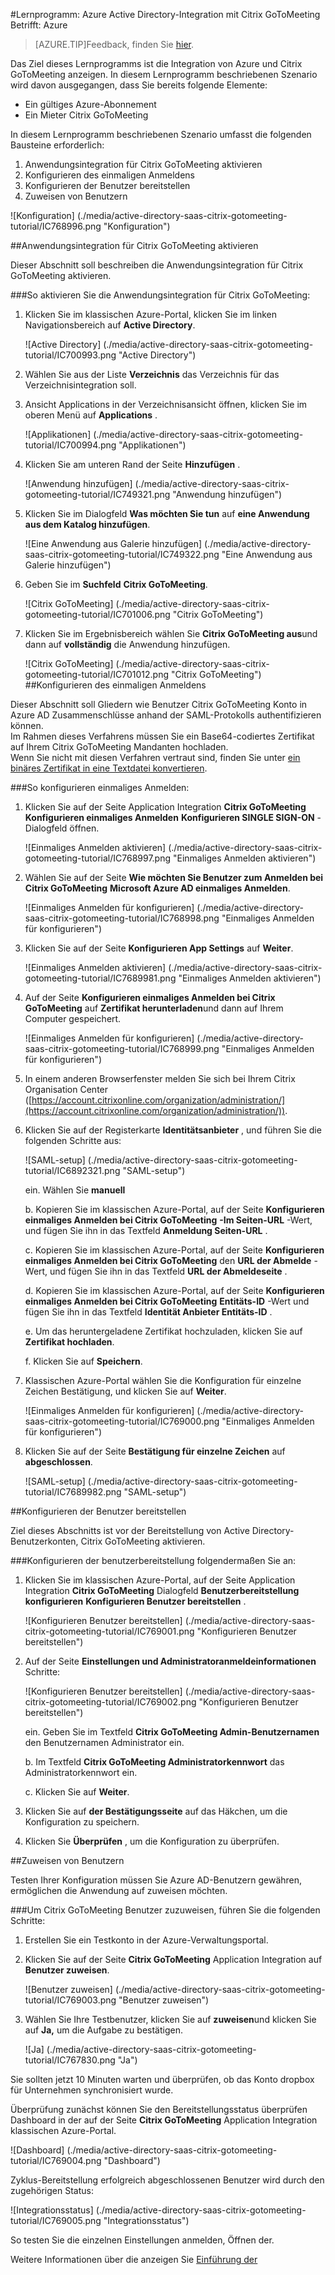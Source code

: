 <properties 
    pageTitle="Lernprogramm: Azure Active Directory-Integration mit Citrix GoToMeeting | Microsoft Azure" 
    description="Erfahren Sie, wie mit Citrix GoToMeeting Azure Active Directory-auf automatisierte Bereitstellung und mehr!" 
    services="active-directory" 
    authors="jeevansd"  
    documentationCenter="na" 
    manager="femila"/>

<tags 
    ms.service="active-directory" 
    ms.devlang="na" 
    ms.topic="article" 
    ms.tgt_pltfrm="na" 
    ms.workload="identity" 
    ms.date="08/16/2016" 
    ms.author="jeedes" />

#<a name="tutorial-azure-active-directory-integration-with-citrix-gotomeeting"></a>Lernprogramm: Azure Active Directory-Integration mit Citrix GoToMeeting  
Betrifft: Azure

>[AZURE.TIP]Feedback, finden Sie [hier](http://go.microsoft.com/fwlink/?LinkId=522412).

Das Ziel dieses Lernprogramms ist die Integration von Azure und Citrix GoToMeeting anzeigen. In diesem Lernprogramm beschriebenen Szenario wird davon ausgegangen, dass Sie bereits folgende Elemente:

-   Ein gültiges Azure-Abonnement
-   Ein Mieter Citrix GoToMeeting

In diesem Lernprogramm beschriebenen Szenario umfasst die folgenden Bausteine erforderlich:

1.  Anwendungsintegration für Citrix GoToMeeting aktivieren
2.  Konfigurieren des einmaligen Anmeldens
3.  Konfigurieren der Benutzer bereitstellen
4.  Zuweisen von Benutzern

![Konfiguration] (./media/active-directory-saas-citrix-gotomeeting-tutorial/IC768996.png "Konfiguration")



##<a name="enabling-the-application-integration-for-citrix-gotomeeting"></a>Anwendungsintegration für Citrix GoToMeeting aktivieren

Dieser Abschnitt soll beschreiben die Anwendungsintegration für Citrix GoToMeeting aktivieren.

###<a name="to-enable-the-application-integration-for-citrix-gotomeeting-perform-the-following-steps"></a>So aktivieren Sie die Anwendungsintegration für Citrix GoToMeeting:

1.  Klicken Sie im klassischen Azure-Portal, klicken Sie im linken Navigationsbereich auf **Active Directory**.

    ![Active Directory] (./media/active-directory-saas-citrix-gotomeeting-tutorial/IC700993.png "Active Directory")

2.  Wählen Sie aus der Liste **Verzeichnis** das Verzeichnis für das Verzeichnisintegration soll.

3.  Ansicht Applications in der Verzeichnisansicht öffnen, klicken Sie im oberen Menü auf **Applications** .

    ![Applikationen] (./media/active-directory-saas-citrix-gotomeeting-tutorial/IC700994.png "Applikationen")

4.  Klicken Sie am unteren Rand der Seite **Hinzufügen** .

    ![Anwendung hinzufügen] (./media/active-directory-saas-citrix-gotomeeting-tutorial/IC749321.png "Anwendung hinzufügen")

5.  Klicken Sie im Dialogfeld **Was möchten Sie tun** auf **eine Anwendung aus dem Katalog hinzufügen**.

    ![Eine Anwendung aus Galerie hinzufügen] (./media/active-directory-saas-citrix-gotomeeting-tutorial/IC749322.png "Eine Anwendung aus Galerie hinzufügen")

6.  Geben Sie im **Suchfeld** **Citrix GoToMeeting**.

    ![Citrix GoToMeeting] (./media/active-directory-saas-citrix-gotomeeting-tutorial/IC701006.png "Citrix GoToMeeting")

7.  Klicken Sie im Ergebnisbereich wählen Sie **Citrix GoToMeeting aus**und dann auf **vollständig** die Anwendung hinzufügen.

    ![Citrix GoToMeeting] (./media/active-directory-saas-citrix-gotomeeting-tutorial/IC701012.png "Citrix GoToMeeting")
##<a name="configuring-single-sign-on"></a>Konfigurieren des einmaligen Anmeldens

Dieser Abschnitt soll Gliedern wie Benutzer Citrix GoToMeeting Konto in Azure AD Zusammenschlüsse anhand der SAML-Protokolls authentifizieren können.  
Im Rahmen dieses Verfahrens müssen Sie ein Base64-codiertes Zertifikat auf Ihrem Citrix GoToMeeting Mandanten hochladen.  
Wenn Sie nicht mit diesen Verfahren vertraut sind, finden Sie unter [ein binäres Zertifikat in eine Textdatei konvertieren](http://youtu.be/PlgrzUZ-Y1o).

###<a name="to-configure-single-sign-on-perform-the-following-steps"></a>So konfigurieren einmaliges Anmelden:

1.  Klicken Sie auf der Seite Application Integration **Citrix GoToMeeting** **Konfigurieren einmaliges Anmelden** **Konfigurieren SINGLE SIGN-ON** -Dialogfeld öffnen.

    ![Einmaliges Anmelden aktivieren] (./media/active-directory-saas-citrix-gotomeeting-tutorial/IC768997.png "Einmaliges Anmelden aktivieren")

2.  Wählen Sie auf der Seite **Wie möchten Sie Benutzer zum Anmelden bei Citrix GoToMeeting** **Microsoft Azure AD einmaliges Anmelden**.

    ![Einmaliges Anmelden für konfigurieren] (./media/active-directory-saas-citrix-gotomeeting-tutorial/IC768998.png "Einmaliges Anmelden für konfigurieren")


3. Klicken Sie auf der Seite **Konfigurieren App Settings** auf **Weiter**. 

    ![Einmaliges Anmelden aktivieren] (./media/active-directory-saas-citrix-gotomeeting-tutorial/IC7689981.png "Einmaliges Anmelden aktivieren")

4.  Auf der Seite **Konfigurieren einmaliges Anmelden bei Citrix GoToMeeting** auf **Zertifikat herunterladen**und dann auf Ihrem Computer gespeichert.

    ![Einmaliges Anmelden für konfigurieren] (./media/active-directory-saas-citrix-gotomeeting-tutorial/IC768999.png "Einmaliges Anmelden für konfigurieren")

5.  In einem anderen Browserfenster melden Sie sich bei Ihrem Citrix Organisation Center ([https://account.citrixonline.com/organization/administration/](https://account.citrixonline.com/organization/administration/)).

6. Klicken Sie auf der Registerkarte **Identitätsanbieter** , und führen Sie die folgenden Schritte aus:  

    ![SAML-setup] (./media/active-directory-saas-citrix-gotomeeting-tutorial/IC6892321.png "SAML-setup")

    ein. Wählen Sie **manuell**

    
    b. Kopieren Sie im klassischen Azure-Portal, auf der Seite **Konfigurieren einmaliges Anmelden bei Citrix GoToMeeting** **-Im Seiten-URL** -Wert, und fügen Sie ihn in das Textfeld **Anmeldung Seiten-URL** . 

    
    c. Kopieren Sie im klassischen Azure-Portal, auf der Seite **Konfigurieren einmaliges Anmelden bei Citrix GoToMeeting** den **URL der Abmelde** -Wert, und fügen Sie ihn in das Textfeld **URL der Abmeldeseite** .

    
    d. Kopieren Sie im klassischen Azure-Portal, auf der Seite **Konfigurieren einmaliges Anmelden bei Citrix GoToMeeting** **Entitäts-ID** -Wert und fügen Sie ihn in das Textfeld **Identität Anbieter Entitäts-ID** .

   
    e. Um das heruntergeladene Zertifikat hochzuladen, klicken Sie auf **Zertifikat hochladen**.

    
    f. Klicken Sie auf **Speichern**.

6.  Klassischen Azure-Portal wählen Sie die Konfiguration für einzelne Zeichen Bestätigung, und klicken Sie auf **Weiter**.

    ![Einmaliges Anmelden für konfigurieren] (./media/active-directory-saas-citrix-gotomeeting-tutorial/IC769000.png "Einmaliges Anmelden für konfigurieren")


7. Klicken Sie auf der Seite **Bestätigung für einzelne Zeichen** auf **abgeschlossen**.

    ![SAML-setup] (./media/active-directory-saas-citrix-gotomeeting-tutorial/IC7689982.png "SAML-setup")





##<a name="configuring-user-provisioning"></a>Konfigurieren der Benutzer bereitstellen

Ziel dieses Abschnitts ist vor der Bereitstellung von Active Directory-Benutzerkonten, Citrix GoToMeeting aktivieren.

###<a name="to-configure-user-provisioning-perform-the-following-steps"></a>Konfigurieren der benutzerbereitstellung folgendermaßen Sie an:

1.  Klicken Sie im klassischen Azure-Portal, auf der Seite Application Integration **Citrix GoToMeeting** Dialogfeld **Benutzerbereitstellung konfigurieren** **Konfigurieren Benutzer bereitstellen** .

    ![Konfigurieren Benutzer bereitstellen] (./media/active-directory-saas-citrix-gotomeeting-tutorial/IC769001.png "Konfigurieren Benutzer bereitstellen")

2.  Auf der Seite **Einstellungen und Administratoranmeldeinformationen** Schritte:

    ![Konfigurieren Benutzer bereitstellen] (./media/active-directory-saas-citrix-gotomeeting-tutorial/IC769002.png "Konfigurieren Benutzer bereitstellen")

    ein. Geben Sie im Textfeld **Citrix GoToMeeting Admin-Benutzernamen** den Benutzernamen Administrator ein.

    
    b. Im Textfeld **Citrix GoToMeeting Administratorkennwort** das Administratorkennwort ein.

    
    c. Klicken Sie auf **Weiter**.

3.  Klicken Sie auf **der Bestätigungsseite** auf das Häkchen, um die Konfiguration zu speichern.

4.  Klicken Sie **Überprüfen** , um die Konfiguration zu überprüfen.


##<a name="assigning-users"></a>Zuweisen von Benutzern

Testen Ihrer Konfiguration müssen Sie Azure AD-Benutzern gewähren, ermöglichen die Anwendung auf zuweisen möchten.

###<a name="to-assign-users-to-citrix-gotomeeting-perform-the-following-steps"></a>Um Citrix GoToMeeting Benutzer zuzuweisen, führen Sie die folgenden Schritte:

1.  Erstellen Sie ein Testkonto in der Azure-Verwaltungsportal.

2.  Klicken Sie auf der Seite **Citrix GoToMeeting** Application Integration auf **Benutzer zuweisen**.

    ![Benutzer zuweisen] (./media/active-directory-saas-citrix-gotomeeting-tutorial/IC769003.png "Benutzer zuweisen")

3.  Wählen Sie Ihre Testbenutzer, klicken Sie auf **zuweisen**und klicken Sie auf **Ja,** um die Aufgabe zu bestätigen.

    ![Ja] (./media/active-directory-saas-citrix-gotomeeting-tutorial/IC767830.png "Ja")

Sie sollten jetzt 10 Minuten warten und überprüfen, ob das Konto dropbox für Unternehmen synchronisiert wurde.

Überprüfung zunächst können Sie den Bereitstellungsstatus überprüfen Dashboard in der auf der Seite **Citrix GoToMeeting** Application Integration klassischen Azure-Portal.

![Dashboard] (./media/active-directory-saas-citrix-gotomeeting-tutorial/IC769004.png "Dashboard")

Zyklus-Bereitstellung erfolgreich abgeschlossenen Benutzer wird durch den zugehörigen Status:

![Integrationsstatus] (./media/active-directory-saas-citrix-gotomeeting-tutorial/IC769005.png "Integrationsstatus")

So testen Sie die einzelnen Einstellungen anmelden, Öffnen der.

Weitere Informationen über die anzeigen Sie [Einführung der](https://msdn.microsoft.com/library/dn308586)
